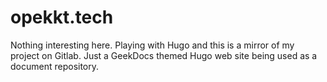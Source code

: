 # opekkt.tech
Nothing interesting here. Playing with Hugo and this is a mirror of my project on Gitlab. Just a GeekDocs themed Hugo web site being used as a document repository.
